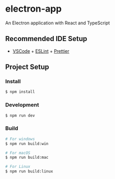 # electron-app

An Electron application with React and TypeScript

## Recommended IDE Setup

- [VSCode](https://code.visualstudio.com/) + [ESLint](https://marketplace.visualstudio.com/items?itemName=dbaeumer.vscode-eslint) + [Prettier](https://marketplace.visualstudio.com/items?itemName=esbenp.prettier-vscode)

## Project Setup

### Install

```bash
$ npm install
```
 
### Development

```bash 
$ npm run dev
```

### Build

```bash
# For windows
$ npm run build:win

# For macOS 
$ npm run build:mac

# For Linux
$ npm run build:linux
```
